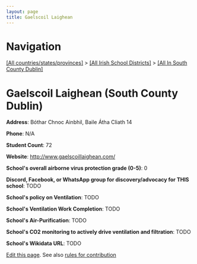 ```yaml
---
layout: page
title: Gaelscoil Laighean
---
```

# Navigation

[[All countries/states/provinces]](../../..) > [[All Irish School Districts]](../..) > [[All In South County Dublin]](..)

# Gaelscoil Laighean (South County Dublin)

**Address**: Bóthar Chnoc Ainbhil, Baile Átha Cliath 14

**Phone**: N/A

**Student Count**: 72

**Website**: <http://www.gaelscoillaighean.com/>

**School's overall airborne virus protection grade (0-5)**: 0

**Discord, Facebook, or WhatsApp group for discovery/advocacy for THIS school**: TODO

**School's policy on Ventilation**: TODO

**School's Ventilation Work Completion**: TODO

**School's Air-Purification**: TODO

**School's CO2 monitoring to actively drive ventilation and filtration**: TODO

**School's Wikidata URL**: TODO


[Edit this page](https://github.com/ventilate-schools/Ireland/edit/main/./Dublin_South_County_Dublin/Gaelscoil_Laighean.md). See also [rules for contribution](../../../contribution-rules/)